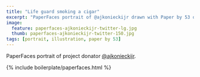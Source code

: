 ```yaml
---
title: "Life guard smoking a cigar"
excerpt: "PaperFaces portrait of @ajkonieckijr drawn with Paper by 53 on an iPad."
image: 
  feature: paperfaces-ajkonieckijr-twitter-lg.jpg
  thumb: paperfaces-ajkonieckijr-twitter-150.jpg
tags: [portrait, illustration, paper by 53]
---
```


PaperFaces portrait of project donator [@ajkonieckijr](http://twitter.com/ajkonieckijr).

{% include boilerplate/paperfaces.html %}